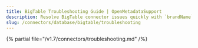 ```yaml
---
title: BigTable Troubleshooting Guide | OpenMetadataSupport
description: Resolve BigTable connector issues quickly with `brandName`'scomprehensive troubleshooting guide. Fix common errors, configuration problems, and connec...
slug: /connectors/database/bigtable/troubleshooting
---
```


{% partial file="/v1.7/connectors/troubleshooting.md" /%}
